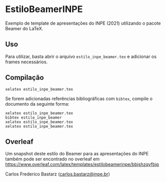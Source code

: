# EstiloBeamerINPE

Exemplo de template de apresentações do INPE (2021) utilizando o pacote Beamer do LaTeX.

## Uso

Para utilizar, basta abrir o arquivo ``estilo_inpe_beamer.tex`` e adicionar os frames necessários. 

## Compilação

    xelatex estilo_inpe_beamer.tex

Se forem adicionadas referências bibliográficas com ``bibtex``, compile o documento da seguinte forma:

    xelatex estilo_inpe_beamer.tex
    bibtex estilo_inpe_beamer
    xelatex estilo_inpe_beamer.tex
    xelatex estilo_inpe_beamer.tex

## Overleaf

Um snapshot deste estilo do Beamer para as apresentações do INPE também pode ser encontrado no overleaf em https://www.overleaf.com/latex/templates/estilobeamerinpe/bbjshzqyfbjp

Carlos Frederico Bastarz (carlos.bastarz@inpe.br)
